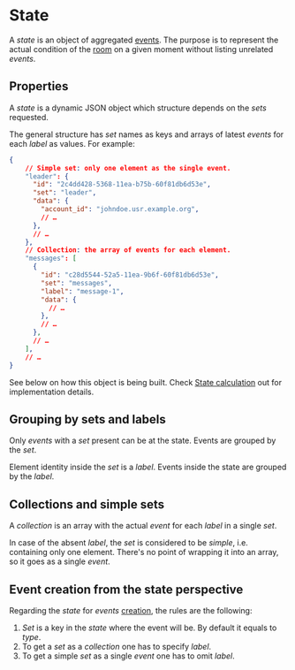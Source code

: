 # State

A _state_ is an object of aggregated [events](event.md#event).
The purpose is to represent the actual condition of the [room](room.md#room) on a given moment
without listing unrelated _events_.

## Properties

A _state_ is a dynamic JSON object which structure depends on the _sets_ requested.

The general structure has _set_ names as keys and arrays of latest _events_ for each _label_
as values. For example:

```json
{
    // Simple set: only one element as the single event.
    "leader": {
      "id": "2c4dd428-5368-11ea-b75b-60f81db6d53e",
      "set": "leader",
      "data": {
        "account_id": "johndoe.usr.example.org",
        // …
      },
      // …
    },
    // Collection: the array of events for each element.
    "messages": [
      {
        "id": "c28d5544-52a5-11ea-9b6f-60f81db6d53e",
        "set": "messages",
        "label": "message-1",
        "data": {
          // …
        },
        // …
      },
      // …
    ],
    // …
}
```

See below on how this object is being built.
Check [State calculation](../impl/state_calculation.md) out for implementation details.

## Grouping by sets and labels

Only _events_ with a _set_ present can be at the state. Events are grouped by the _set_.

Element identity inside the _set_ is a _label_. Events inside the state are grouped by the _label_.

## Collections and simple sets

A _collection_ is an array with the actual _event_ for each _label_ in a single _set_.

In case of the absent _label_, the _set_ is considered to be _simple_, i.e. containing only one
element. There's no point of wrapping it into an array, so it goes as a single _event_.

## Event creation from the state perspective

Regarding the _state_ for _events_ [creation](event/create.md), the rules are the following:

1. _Set_ is a key in the _state_ where the event will be. By default it equals to _type_.
1. To get a _set_ as a _collection_ one has to specify _label_.
2. To get a simple _set_ as a single _event_ one has to omit _label_.
